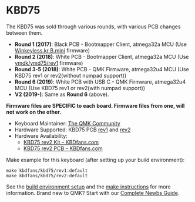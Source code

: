 # KBD75

The KBD75 was sold through various rounds, with various PCB changes between them. 

* **Round 1 (2017)**: Black PCB - Bootmapper Client, atmega32a MCU (Use [Winkeyless.kr B.mini](../../winkeyless/bmini/) firmware)
* **Round 2 (2018)**: White PCB - Bootmapper Client, atmega32a MCU (Use [ymdk/ymd75/rev1](../../ymdk/ymd75/rev1/) firmware)
* **Round 3-5 (2018)**: White PCB - QMK Firmware, atmega32u4 MCU (Use KBD75 rev1 or rev2(without numpad support)) 
* **Round 6 (2019)**: White PCB with USB C - QMK Firmware, atmega32u4 MCU (Use KBD75 rev1 or rev2(with numpad support))
* **V2 (2019-)**: Same as **Round 6** (above).

**Firmware files are SPECIFIC to each board. Firmware files from one, will not work on the other.**

* Keyboard Maintainer: [The QMK Community](https://github.com/qmk)
* Hardware Supported: KBD75 PCB [rev1](./rev1) and [rev2](./rev2)
* Hardware Availability:
  * [KBD75 rev2 Kit – KBDfans.com](https://kbdfans.com/collections/75-diy-kit/products/kbd75v2-custom-keyboard-diy-kit)
  * [KBD75 rev2 PCB – KBDfans.com](https://kbdfans.com/collections/pcb/products/kbdfans-75-pcb-75)

Make example for this keyboard (after setting up your build environment):

    make kbdfans/kbd75/rev1:default
    make kbdfans/kbd75/rev2:default

See the [build environment setup](https://docs.qmk.fm/#/getting_started_build_tools) and the [make instructions](https://docs.qmk.fm/#/getting_started_make_guide) for more information. Brand new to QMK? Start with our [Complete Newbs Guide](https://docs.qmk.fm/#/newbs).
